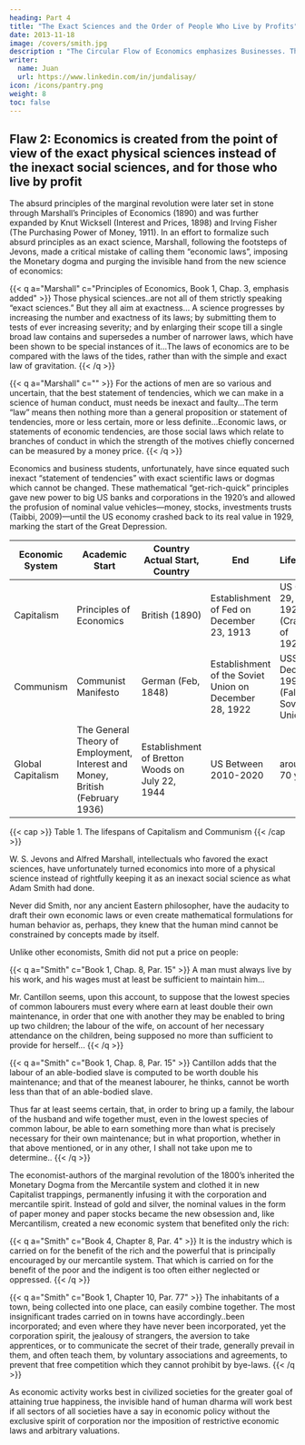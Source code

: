 ```yaml
---
heading: Part 4
title: "The Exact Sciences and the Order of People Who Live by Profits"
date: 2013-11-18
image: /covers/smith.jpg
description : "The Circular Flow of Economics emphasizes Businesses. That of Superphysics emphasizes balance and the natural price"
writer:
  name: Juan
  url: https://www.linkedin.com/in/jundalisay/
icon: /icons/pantry.png
weight: 8
toc: false
---
```



## Flaw 2: Economics is created from the point of view of the exact physical sciences instead of the inexact social sciences, and for those who live by profit

The absurd principles of the marginal revolution were later set in stone through Marshall’s Principles of Economics (1890) and was further expanded by Knut Wicksell (Interest and Prices, 1898) and Irving Fisher (The Purchasing Power of Money, 1911). In an effort to formalize such absurd principles as an exact science, Marshall, following the footsteps of Jevons, made a critical mistake of calling them “economic laws”, imposing the Monetary dogma and purging the invisible hand from the new science of economics:


{{< q a="Marshall" c="Principles of Economics, Book 1, Chap. 3, emphasis added" >}}
Those physical sciences..are not all of them strictly speaking “exact sciences.” But they all aim at exactness… A science progresses by increasing the number and exactness of its laws; by submitting them to tests of ever increasing severity; and by enlarging their scope till a single broad law contains and supersedes a number of narrower laws, which have been shown to be special instances of it…The laws of economics are to be compared with the laws of the tides, rather than with the simple and exact law of gravitation. 
{{< /q >}}


{{< q a="Marshall" c="" >}}
For the actions of men are so various and uncertain, that the best statement of tendencies, which we can make in a science of human conduct, must needs be inexact and faulty…The term “law” means then nothing more than a general proposition or statement of tendencies, more or less certain, more or less definite…Economic laws, or statements of economic tendencies, are those social laws which relate to branches of conduct in which the strength of the motives chiefly concerned can be measured by a money price.
{{< /q >}}


Economics and business students, unfortunately, have since equated such inexact “statement of tendencies” with exact scientific laws or dogmas which cannot be changed. These mathematical “get-rich-quick” principles gave new power to big US banks and corporations in the 1920’s and allowed the profusion of nominal value vehicles—money, stocks, investments trusts (Taibbi, 2009)—until the US economy crashed back to its real value in 1929, marking the start of the Great Depression.

Economic System | Academic Start | Country Actual Start, Country | End | Lifespan
--- | --- | --- | --- | ---  
Capitalism | Principles of Economics | British (1890) | Establishment of Fed on December 23, 1913 | US Oct. 29, 1929 (Crash of 1929) | around 15 years
Communism | Communist Manifesto | German (Feb, 1848) | Establishment of the Soviet Union on December 28, 1922 | USSR Dec. 26, 1991 (Fall of Soviet Union) | neary 70 years
Global Capitalism | The General Theory of Employment, Interest and Money, British (February 1936) | Establishment of Bretton Woods on July 22, 1944 | US Between 2010-2020 | around 70 years

{{< cap >}}
Table 1. The lifespans of Capitalism and Communism
{{< /cap >}}


W. S. Jevons and Alfred Marshall, intellectuals who favored the exact sciences, have unfortunately turned economics into more of a physical science instead of rightfully keeping it as an inexact social science as what Adam Smith had done. 

Never did Smith, nor any ancient Eastern philosopher, have the audacity to draft their own economic laws or even create mathematical formulations for human behavior as, perhaps, they knew that the human mind cannot be constrained by concepts made by itself. 


Unlike other economists, Smith did not put a price on people:

{{< q a="Smith" c="Book 1, Chap. 8, Par. 15" >}}
A man must always live by his work, and his wages must at least be sufficient to maintain him... 

Mr. Cantillon seems, upon this account, to suppose that the lowest species of common labourers must every where earn at least double their own maintenance, in order that one with another they may be enabled to bring up two children; the labour of the wife, on account of her necessary attendance on the children, being supposed no more than sufficient to provide for herself...
{{< /q >}}

{{< q a="Smith" c="Book 1, Chap. 8, Par. 15" >}}
Cantillon adds that the labour of an able-bodied slave is computed to be worth double his maintenance; and that of the meanest labourer, he thinks, cannot be worth less than that of an able-bodied slave. 

Thus far at least seems certain, that, in order to bring up a family, the labour of the husband and wife together must, even in the lowest species of common labour, be able to earn something more than what is precisely necessary for their own maintenance; but in what proportion, whether in that above mentioned, or in any other, I shall not take upon me to determine..
{{< /q >}}


The economist-authors of the marginal revolution of the 1800’s inherited the Monetary Dogma from the Mercantile system and clothed it in new Capitalist trappings, permanently infusing it with the corporation and mercantile spirit. Instead of gold and silver, the nominal values in the form of paper money and paper stocks became the new obsession and, like Mercantilism, created a new economic system that benefited only the rich:


{{< q a="Smith" c="Book 4, Chapter 8, Par. 4" >}}
It is the industry which is carried on for the benefit of the rich and the powerful that is principally encouraged by our mercantile system. That which is carried on for the benefit of the poor and the indigent is too often either neglected or oppressed.
{{< /q >}}


{{< q a="Smith" c="Book 1, Chapter 10, Par. 77" >}}
The inhabitants of a town, being collected into one place, can easily combine together. The most insignificant trades carried on in towns have accordingly..been incorporated; and even where they have never been incorporated, yet the corporation spirit, the jealousy of strangers, the aversion to take apprentices, or to communicate the secret of their trade, generally prevail in them, and often teach them, by voluntary associations and agreements, to prevent that free competition which they cannot prohibit by bye-laws.
{{< /q >}}


As economic activity works best in civilized societies for the greater goal of attaining true happiness, the invisible hand of human dharma will work best if all sectors of all societies have a say in economic policy without the exclusive spirit of corporation nor the  imposition of restrictive economic laws and arbitrary valuations.

